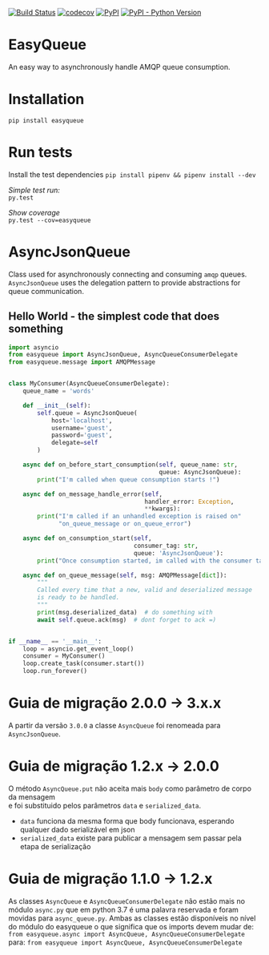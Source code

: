 
[![Build Status](https://travis-ci.org/B2W-BIT/easyqueue.svg?branch=master)](https://travis-ci.org/B2W-BIT/easyqueue)
[![codecov](https://codecov.io/gh/B2W-BIT/easyqueue/branch/master/graph/badge.svg)](https://codecov.io/gh/B2W-BIT/easyqueue)
[![PyPI](https://img.shields.io/pypi/v/easyqueue.svg)](http://pypi.python.org/pypi/easyqueue)
[![PyPI - Python Version](https://img.shields.io/pypi/pyversions/easyqueue.svg)](http://pypi.python.org/pypi/easyqueue)

# EasyQueue

An easy way to asynchronously handle AMQP queue consumption.

# Installation

`pip install easyqueue` 

# Run tests
Install the test dependencies
`pip install pipenv && pipenv install --dev`

*Simple test run:*  
`py.test`

*Show coverage*  
`py.test --cov=easyqueue`

# AsyncJsonQueue

Class used for asynchronously connecting and consuming
 `amqp` queues. `AsyncJsonQueue` uses the delegation pattern
 to provide abstractions for queue communication.

 ## Hello World - the simplest code that does something

``` python
import asyncio
from easyqueue import AsyncJsonQueue, AsyncQueueConsumerDelegate
from easyqueue.message import AMQPMessage


class MyConsumer(AsyncQueueConsumerDelegate):
    queue_name = 'words'

    def __init__(self):
        self.queue = AsyncJsonQueue(
            host='localhost',
            username='guest',
            password='guest',
            delegate=self
        )

    async def on_before_start_consumption(self, queue_name: str,
                                          queue: AsyncJsonQueue):
        print("I'm called when queue consumption starts !")

    async def on_message_handle_error(self,
                                      handler_error: Exception,
                                      **kwargs):
        print("I'm called if an unhandled exception is raised on"
              "on_queue_message or on_queue_error")

    async def on_consumption_start(self,
                                   consumer_tag: str,
                                   queue: 'AsyncJsonQueue'):
        print("Once consumption started, im called with the consumer tag.")

    async def on_queue_message(self, msg: AMQPMessage[dict]):
        """
        Called every time that a new, valid and deserialized message
        is ready to be handled.
        """
        print(msg.deserialized_data)  # do something with
        await self.queue.ack(msg)  # dont forget to ack =)


if __name__ == '__main__':
    loop = asyncio.get_event_loop()
    consumer = MyConsumer()
    loop.create_task(consumer.start())
    loop.run_forever()

```

# Guia de migração 2.0.0 -> 3.x.x

A partir da versão `3.0.0` a classe `AsyncQueue` foi renomeada para `AsyncJsonQueue`. 

# Guia de migração 1.2.x -> 2.0.0

O método `AsyncQueue.put` não aceita mais `body` como parâmetro de corpo da mensagem  
e foi substituido pelos parâmetros `data` e `serialized_data`. 
* `data` funciona da mesma forma 
que body funcionava, esperando qualquer dado serializável em json 
* `serialized_data` existe para publicar a mensagem sem passar pela etapa de serialização

# Guia de migração 1.1.0 -> 1.2.x

As classes `AsyncQueue` e `AsyncQueueConsumerDelegate` não estão mais no módulo
`async.py` que em python 3.7 é uma palavra reservada e foram movidas para `async_queue.py`.
Ambas as classes estão disponíveis no nível do módulo do easyqueue o que significa
que os imports devem mudar de: 
`from easyqueue.async import AsyncQueue, AsyncQueueConsumerDelegate` 
para:
`from easyqueue import AsyncQueue, AsyncQueueConsumerDelegate`


